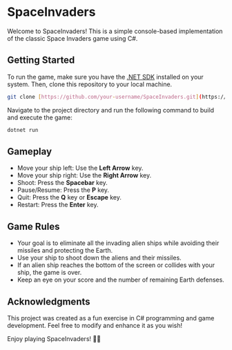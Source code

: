 # SpaceInvaders

Welcome to SpaceInvaders! This is a simple console-based implementation of the classic Space Invaders game using C#.

## Getting Started

To run the game, make sure you have the [.NET SDK](https://dotnet.microsoft.com/download) installed on your system. Then, clone this repository to your local machine.

```bash
git clone [https://github.com/your-username/SpaceInvaders.git](https://github.com/HNadin/SpaceInvaders.git)
```

Navigate to the project directory and run the following command to build and execute the game:

```bash
dotnet run
```


## Gameplay

- Move your ship left: Use the **Left Arrow** key.
- Move your ship right: Use the **Right Arrow** key.
- Shoot: Press the **Spacebar** key.
- Pause/Resume: Press the **P** key.
- Quit: Press the **Q** key or **Escape** key.
- Restart: Press the **Enter** key.

## Game Rules

- Your goal is to eliminate all the invading alien ships while avoiding their missiles and protecting the Earth.
- Use your ship to shoot down the aliens and their missiles.
- If an alien ship reaches the bottom of the screen or collides with your ship, the game is over.
- Keep an eye on your score and the number of remaining Earth defenses.

## Acknowledgments

This project was created as a fun exercise in C# programming and game development. Feel free to modify and enhance it as you wish!

Enjoy playing SpaceInvaders! 🚀👾
